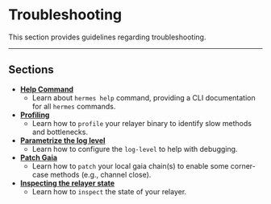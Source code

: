 # Troubleshooting

This section provides guidelines regarding troubleshooting.

***

## Sections

- **[Help Command][help]**
  - Learn about `hermes help` command, providing a CLI documentation for all
    `hermes` commands.
- **[Profiling][profiling]**
  - Learn how to `profile` your relayer binary to identify slow methods and
    bottlenecks.
- **[Parametrize the log level][log-level]**
  - Learn how to configure the `log-level` to help with debugging.
- **[Patch Gaia][patching]**
  - Learn how to `patch` your local gaia chain(s) to enable some corner-case
    methods (e.g., channel close).
- **[Inspecting the relayer state][relayer state]**
  - Learn how to `inspect` the state of your relayer.

[help]: ./help-command.md

[log-level]: ./log-level.md

[profiling]: ./profiling.md

[patching]: ./patch-gaia.md

[relayer state]: ./inspect.md
